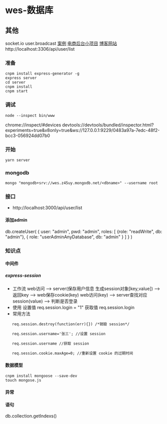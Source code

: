 # wes-数据库

## 其他
socket.io
user.broadcast
[案例][0]
[电商后台小项目][1]
[博客网站][2]
http://localhost:3306/api/user/list

### 准备
```
cnpm install express-generator -g
express server
cd server
cnpm install
cnpm start
```

### 调试
```
node --inspect bin/www
```
chrome://inspect/#devices
devtools://devtools/bundled/inspector.html?experiments=true&v8only=true&ws://127.0.0.1:9229/0483a97a-7edc-48f2-bcc3-056924dd07b0


### 开始

```
yarn server
```


### mongodb
```
mongo "mongodb+srv://wes.z45uy.mongodb.net/<dbname>" --username root
```


### 接口
- http://localhost:3000/api/user/list


#### 添加admin
db.createUser(
  {
    user: "admin",
    pwd: "admin",
    roles: [
      {role: "readWrite", db: "admin"},
      {
        role: "userAdminAnyDatabase",
        db: "admin"
      }
    ]
  }
)



### 知识点

#### 中间件

##### express-session
- 工作流
web访问 --> server(保存用户信息 生成session对象[key,value]) --> 返回key --> web保存cookie(key)
web访问(key) --> server查找对应session(value) --> 判断是否登录
- 使用
设置值
req.session.login = "1"
获取值
req.session.login
- 常用方法
```
   req.session.destroy(function(err){}) /*销毁 session*/

   req.session.username='张三'; //设置 session

   req.session.username //获取 session

   req.session.cookie.maxAge=0; //重新设置 cookie 的过期时间
```


#### 数据模型
```
cnpm install mongoose --save-dev
touch mongose.js
```


#### 异常



#### 语句
db.collection.getIndexs()

[0]: https://github.com/scottjeremy/EJblog
[1]: https://blog.csdn.net/www294993741/article/details/84585550
[2]: https://github.com/Nealyang/React-Express-Blog-Demo
